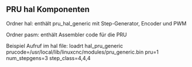 ## PRU hal Komponenten

Ordner hal: enthält pru_hal_generic mit Step-Generator, Encoder und PWM

Ordner pasm: enthält Assembler code für die PRU

Beispiel Aufruf im hal file: loadrt hal_pru_generic prucode=/usr/local/lib/linuxcnc/modules/pru_generic.bin pru=1 num_stepgens=3 step_class=4,4,4
